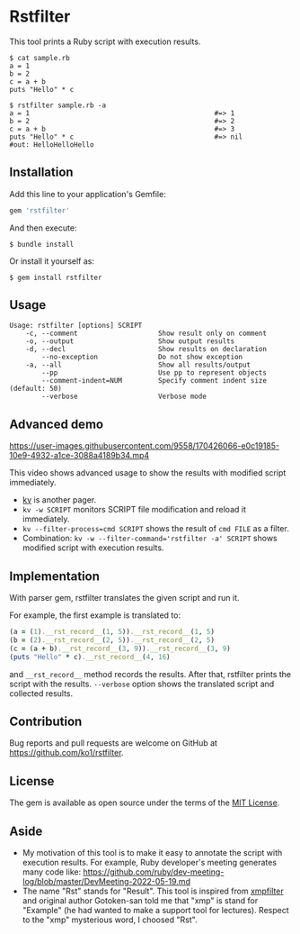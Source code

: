 # Rstfilter

This tool prints a Ruby script with execution results.

```
$ cat sample.rb
a = 1
b = 2
c = a + b
puts "Hello" * c

$ rstfilter sample.rb -a
a = 1                                              #=> 1
b = 2                                              #=> 2
c = a + b                                          #=> 3
puts "Hello" * c                                   #=> nil
#out: HelloHelloHello
```

## Installation

Add this line to your application's Gemfile:

```ruby
gem 'rstfilter'
```

And then execute:

    $ bundle install

Or install it yourself as:

    $ gem install rstfilter

## Usage

```
Usage: rstfilter [options] SCRIPT
    -c, --comment                    Show result only on comment
    -o, --output                     Show output results
    -d, --decl                       Show results on declaration
        --no-exception               Do not show exception
    -a, --all                        Show all results/output
        --pp                         Use pp to represent objects
        --comment-indent=NUM         Specify comment indent size (default: 50)
        --verbose                    Verbose mode
```

## Advanced demo

https://user-images.githubusercontent.com/9558/170426066-e0c19185-10e9-4932-a1ce-3088a4189b34.mp4

This video shows advanced usage to show the results with modified script immediately.

* [kv](https://rubygems.org/gems/kv) is another pager.
* `kv -w SCRIPT` monitors SCRIPT file modification and reload it immediately.
* `kv --filter-process=cmd SCRIPT` shows the result of `cmd FILE` as a filter.
* Combination: `kv -w --filter-command='rstfilter -a' SCRIPT` shows modified script with execution results.

## Implementation

With parser gem, rstfilter translates the given script and run it.

For example, the first example is translated to:

```ruby
(a = (1).__rst_record__(1, 5)).__rst_record__(1, 5)
(b = (2).__rst_record__(2, 5)).__rst_record__(2, 5)
(c = (a + b).__rst_record__(3, 9)).__rst_record__(3, 9)
(puts "Hello" * c).__rst_record__(4, 16)
```

and `__rst_record__` method records the results. After that, rstfilter prints the script with the results.
`--verbose` option shows the translated script and collected results.

## Contribution

Bug reports and pull requests are welcome on GitHub at https://github.com/ko1/rstfilter.

## License

The gem is available as open source under the terms of the [MIT License](https://opensource.org/licenses/MIT).

## Aside

* My motivation of this tool is to make it easy to annotate the script with execution results. For example, Ruby developer's meeting generates many code like: https://github.com/ruby/dev-meeting-log/blob/master/DevMeeting-2022-05-19.md
* The name "Rst" stands for "Result". This tool is inspired from [xmpfilter](https://github.com/rcodetools/rcodetools/blob/master/lib/rcodetools/xmpfilter.rb) and original author Gotoken-san told me that "xmp" is stand for "Example" (he had wanted to make a support tool for lectures). Respect to the "xmp" mysterious word, I choosed "Rst".
